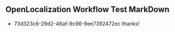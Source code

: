 ## OpenLocalization Workflow Test MarkDown
* 73d323c6-29d2-46af-9c96-9ee7392472ec thanks!

<!--HONumber=Aug16_HO5-->


